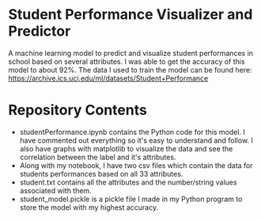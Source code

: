 # Student Performance Visualizer and Predictor
A machine learning model to predict and visualize student performances in school based on several attributes. I was able to get the accuracy of this model to about 92%. The data I used to train the model can be found here: https://archive.ics.uci.edu/ml/datasets/Student+Performance

# Repository Contents
- studentPerformance.ipynb contains the Python code for this model. I have commented out everything so it's easy to understand and follow. I also have graphs with matplotlib to visualize the data and see the correlation between the label and it's attributes. 
- Along with my notebook, I have two csv files which contain the data for students performances based on all 33 attributes. 
- student.txt contains all the attributes and the number/string values associated with them.
- student_model.pickle is a pickle file I made in my Python program to store the model with my highest accuracy. 

